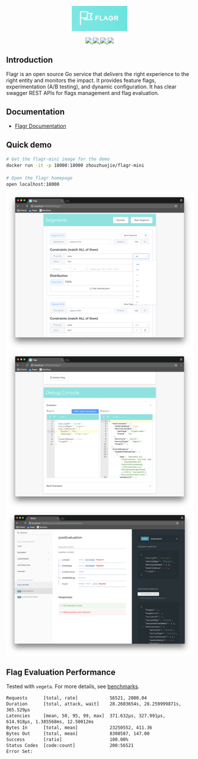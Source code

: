 <p align="center">
    <img src="./browser/flagr-ui/src/assets/logo.png" width="150">
</p>

<p align="center">
    <a href="https://goreportcard.com/report/github.com/checkr/flagr" target="_blank">
        <img src="https://goreportcard.com/badge/github.com/checkr/flagr">
    </a>
    <a href="https://circleci.com/gh/checkr/flagr" target="_blank">
        <img src="https://circleci.com/gh/checkr/flagr.svg?style=shield">
    </a>
    <a href="https://gitter.im/checkr-flagr/Lobby" target="_blank">
        <img src="https://img.shields.io/gitter/room/nwjs/nw.js.svg">
    </a>
    <a href="https://raw.githubusercontent.com/checkr/flagr/master/LICENSE" target="_blank">
        <img src="http://img.shields.io/badge/license-Apache%20v2-green.svg">
    </a>
</p>

## Introduction

Flagr is an open source Go service that delivers the right experience to the right entity and monitors the impact. It provides feature flags, experimentation (A/B testing), and dynamic configuration. It has clear swagger REST APIs for flags management and flag evaluation.

## Documentation
- [Flagr Documentation](https://checkr.github.io/flagr/)

## Quick demo

```sh
# Get the flagr-mini image for the demo
docker run -it -p 18000:18000 zhouzhuojie/flagr-mini

# Open the flagr homepage
open localhost:18000
```

<p align="center">
    <img src="./docs/images/demo_constraints.png" width="600">
    <img src="./docs/images/demo_debug_console.png" width="600">
    <img src="./docs/images/demo_api_docs.png" width="600">
</p>

## Flag Evaluation Performance

Tested with `vegeta`. For more details, see [benchmarks](./benchmark).

```
Requests      [total, rate]            56521, 2000.04
Duration      [total, attack, wait]    28.2603654s, 28.259999871s, 365.529µs
Latencies     [mean, 50, 95, 99, max]  371.632µs, 327.991µs, 614.918µs, 1.385568ms, 12.50012ms
Bytes In      [total, mean]            23250552, 411.36
Bytes Out     [total, mean]            8308587, 147.00
Success       [ratio]                  100.00%
Status Codes  [code:count]             200:56521
Error Set:
```
